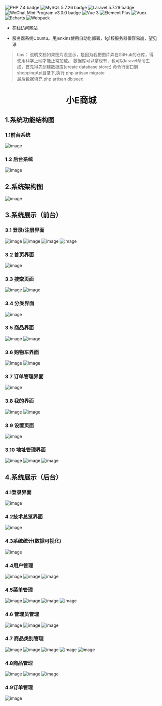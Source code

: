 


![PHP 7.4 badge](https://img.shields.io/badge/PHP-7.4-blue)  ![MySQL 5.7.26 badge](https://img.shields.io/badge/MySQL-5.7.26-blue)    ![Laravel 5.7.29 badge](https://img.shields.io/badge/Laravel-5.7.29-red)         ![WeChat Mini Program v3.0.0 badge](https://img.shields.io/badge/WeChat%20Mini%20Program-v3.0.0-brightgreen) ![Vue 3](https://img.shields.io/badge/Vue-3.0.0-brightgreen) ![Element Plus](https://img.shields.io/badge/Element%20Plus-v1.0.0-brightgreen)   ![Vuex](https://img.shields.io/badge/Vuex-v3.6.0-brightgreen)  ![Echarts](https://img.shields.io/badge/Echarts-v5.2.2-brightgreen) ![Webpack](https://img.shields.io/badge/Webpack-v5.50.0-brightgreen)

 - [在线访问网站](http://20.255.60.222:3333/)
 
 - 服务器系统Ubuntu。用jenkins使用自动化部署，1g1核服务器很容易崩，望见谅

> tips：
> 说明文档如果图片没显示，是因为我把图片弄在GitHub的仓库，得使用科学上网才能正常加载。
> 数据库可以拿现有，也可以laravel命令生成，首先得先创建数据库(create database store;)
> 命令行窗口到shoppingApi目录下,执行 php artisan migrate  
> 最后数据填充  php artisan db:seed 
<h1 align="center">小E商城</h1>

## 1.系统功能结构图
### 1.1前台系统
![image](https://github.com/484869326/picture/blob/main/mallApp/mallApp.png?raw=true)
### 1.2 后台系统
![image](https://github.com/484869326/picture/blob/main/mallBackend/mallBackend.png?raw=true)
## 2.系统架构图
![image](https://github.com/484869326/picture/blob/main/structure.png?raw=true)
## 3.系统展示（前台）
### 3.1 登录/注册界面
![image](https://github.com/484869326/picture/blob/main/mallApp/login_code.png?raw=true)
![image](https://github.com/484869326/picture/blob/main/mallApp/login_validate.png?raw=true)
![image](https://github.com/484869326/picture/blob/main/mallApp/login_register.png?raw=true)
![image](https://github.com/484869326/picture/blob/main/mallApp/login_password.png?raw=true)
### 3.2 首页界面
   ![image](https://github.com/484869326/picture/blob/main/mallApp/home.png?raw=true)
### 3.3 搜索页面
  ![image](https://github.com/484869326/picture/blob/main/mallApp/search.png?raw=true)
  ![image](https://github.com/484869326/picture/blob/main/mallApp/search_list.png?raw=true)
### 3.4 分类界面
![image](https://github.com/484869326/picture/blob/main/mallApp/category.png?raw=true)
### 3.5 商品界面
![image](https://github.com/484869326/picture/blob/main/mallApp/detail.png?raw=true)
![image](https://github.com/484869326/picture/blob/main/mallApp/order.png?raw=true)
### 3.6 购物车界面
![image](https://github.com/484869326/picture/blob/main/mallApp/shop_empty.png?raw=true) 
![image](https://github.com/484869326/picture/blob/main/mallApp/shop.png?raw=true)
### 3.7 订单管理界面
![image](https://github.com/484869326/picture/blob/main/mallApp/order_manage.png?raw=true)
### 3.8 我的界面
![image](https://github.com/484869326/picture/blob/main/mallApp/my.png?raw=true)
![image](https://github.com/484869326/picture/blob/main/mallApp/my_login.png?raw=true)
### 3.9 设置页面
![image](https://github.com/484869326/picture/blob/main/mallApp/setting.png?raw=true)
### 3.10 地址管理界面
![image](https://github.com/484869326/picture/blob/main/mallApp/address_null.png?raw=true)
![image](https://github.com/484869326/picture/blob/main/mallApp/address_insert.png?raw=true)
![image](https://github.com/484869326/picture/blob/main/mallApp/address_list.png?raw=true)
## 4.系统展示（后台）
### 4.1登录界面
![image](https://raw.githubusercontent.com/484869326/picture/main/mallBackend/login.png)
### 4.2技术总览界面
![image](https://raw.githubusercontent.com/484869326/picture/main/mallBackend/technology.png)
### 4.3系统统计(数据可视化)
![image](https://raw.githubusercontent.com/484869326/picture/main/mallBackend/statistics.png)
### 4.4用户管理
![image](https://raw.githubusercontent.com/484869326/picture/main/mallBackend/user_manage.png)
![image](https://raw.githubusercontent.com/484869326/picture/main/mallBackend/user_manage_edit.png)
![image](https://raw.githubusercontent.com/484869326/picture/main/mallBackend/user_manage_add.png)
### 4.5菜单管理
![image](https://raw.githubusercontent.com/484869326/picture/main/mallBackend/menu_manage.png)
![image](https://raw.githubusercontent.com/484869326/picture/main/mallBackend/menu_manage_edit.png)
![image](https://raw.githubusercontent.com/484869326/picture/main/mallBackend/menu_manage_edit2.png)
![image](https://raw.githubusercontent.com/484869326/picture/main/mallBackend/menu_manage_add.png)
### 4.6 管理员管理
![image](https://raw.githubusercontent.com/484869326/picture/main/mallBackend/admin_manage.png)
![image](https://raw.githubusercontent.com/484869326/picture/main/mallBackend/admin_manage_edit.png)
![image](https://raw.githubusercontent.com/484869326/picture/main/mallBackend/admin_manage_add.png)
### 4.7 商品类别管理
![image](https://raw.githubusercontent.com/484869326/picture/main/mallBackend/category_manage.png)
![image](https://raw.githubusercontent.com/484869326/picture/main/mallBackend/category_manage_edit.png)
![image](https://raw.githubusercontent.com/484869326/picture/main/mallBackend/category_manage_edit2.png)
![image](https://raw.githubusercontent.com/484869326/picture/main/mallBackend/category_manage_edit3.png)
![image](https://raw.githubusercontent.com/484869326/picture/main/mallBackend/category_manage_add.png)
### 4.8商品管理
![image](https://raw.githubusercontent.com/484869326/picture/main/mallBackend/good_manage.png)
![image](https://raw.githubusercontent.com/484869326/picture/main/mallBackend/good_manage_edit.png)
![image](https://raw.githubusercontent.com/484869326/picture/main/mallBackend/good_manage_add.png)
### 4.9订单管理
![image](https://raw.githubusercontent.com/484869326/picture/main/mallBackend/order_manage.png)